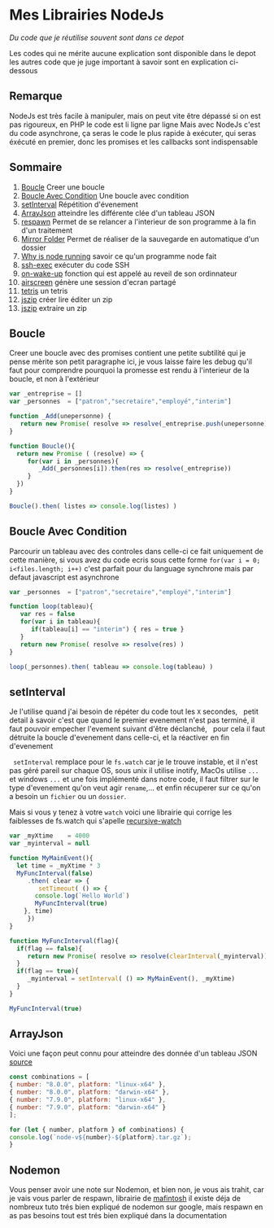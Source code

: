 # Mes Librairies NodeJs

*Du code que je réutilise souvent sont dans ce depot*

Les codes qui ne mérite aucune explication sont disponible dans le depot
les autres code que je juge important à savoir sont en explication ci-dessous

## Remarque

NodeJs est très facile à manipuler, mais on peut vite être dépassé si on est pas rigoureux, en PHP le code est li ligne par ligne
Mais avec NodeJs c'est du code asynchrone, ça seras le code le plus rapide à exécuter, qui seras éxécuté en premier, donc les promises et les callbacks sont indispensable

## Sommaire

   1. [Boucle](#boucle) Creer une boucle
   1. [Boucle Avec Condition](#boucle-avec-condition) Une boucle avec condition
   1. [setInterval](#setInterval) Répétition d'évenement
   1. [ArrayJson](#arrayjson) atteindre les différente clée d'un tableau JSON
   1. [respawn](https://github.com/mafintosh/respawn) Permet de se relancer a l'interieur de son programme à la fin d'un traitement
   1. [Mirror Folder](https://github.com/mafintosh/mirror-folder) Permet de réaliser de la sauvegarde en automatique d'un dossier
   1. [Why is node running](https://github.com/mafintosh/why-is-node-running) savoir ce qu'un programme node fait
   1. [ssh-exec](https://github.com/mafintosh/ssh-exec) exécuter du code SSH
   1. [on-wake-up](https://github.com/mafintosh/on-wake-up) fonction qui est appelé au reveil de son ordinnateur
   1. [airscreen](https://github.com/mafintosh/airscreen) génère une session d'ecran partagé
   1. [tetris](https://github.com/mafintosh/tetris) un tetris
   1. [jszip](https://github.com/pfrazee/jszip) créer lire éditer un zip
   1. [jszip](https://github.com/maxogden/extract-zip) extraire un zip

## Boucle
   Creer une boucle avec des promises contient une petite subtilité qui je pense mèrite son petit paragraphe ici, je vous laisse faire les debug qu'il faut pour comprendre pourquoi la promesse est rendu à l'interieur de la boucle, et non à l'extérieur
   
```javascript
var _entreprise = []
var _personnes  = ["patron","secretaire","employé","interim"]

function _Add(unepersonne) {
   return new Promise( resolve => resolve(_entreprise.push(unepersonne)) )
}

function Boucle(){
  return new Promise ( (resolve) => {
     for(var i in _personnes){
        _Add(_personnes[i]).then(res => resolve(_entreprise))
     }
  })
}

Boucle().then( listes => console.log(listes) )
```

## Boucle Avec Condition
   Parcourir un tableau avec des controles dans celle-ci ce fait uniquement de cette manière, si vous avez du code ecris sous cette forme `for(var i = 0; i<files.length; i++)` c'est parfait pour du language synchrone mais par defaut javascript est asynchrone
   
```javascript
var _personnes  = ["patron","secretaire","employé","interim"]

function loop(tableau){
   var res = false
   for(var i in tableau){
      if(tableau[i] == "interim") { res = true } 			
   }
   return new Promise( resolve => resolve(res) )
}

loop(_personnes).then( tableau => console.log(tableau) )
```

## setInterval
   Je l'utilise quand j'ai besoin de répéter du code tout les `X` secondes,
   petit detail à savoir c'est que quand le premier evenement n'est pas terminé, 
   il faut pouvoir empecher l'evement suivant d'être déclanché,
   pour cela il faut détruite la boucle d'evenement dans celle-ci, et la réactiver en fin d'evenement
   
   `setInterval` remplace pour le `fs.watch` car je le trouve instable, et il n'est pas géré pareil sur chaque OS, sous unix il utilise inotify, MacOs utilise `...` et windows `...` et une fois implémenté dans notre code, il faut filtrer sur le type d'evenement qu'on veut agir `rename`,... et enfin récuperer sur ce qu'on a besoin un `fichier` ou un `dossier`.
   
   Mais si vous y tenez à votre `watch` voici une librairie qui corrige les faiblesses de fs.watch qui s'apelle [recursive-watch](https://github.com/mafintosh/recursive-watch)
   
```javascript
var _myXtime    = 4000
var _myinterval = null

function MyMainEvent(){
  let time = _myXtime * 3
  MyFuncInterval(false)
     .then( clear => {
        setTimeout( () => {
	   console.log(`Hello World`)
	   MyFuncInterval(true)
	}, time)
     })
}

function MyFuncInterval(flag){
  if(flag == false){
     return new Promise( resolve => resolve(clearInterval(_myinterval)))
  }
  if(flag == true){
     _myinterval = setInterval( () => MyMainEvent(), _myXtime)
  }
}

MyFuncInterval(true)
```

## ArrayJson
   Voici une façon peut connu pour atteindre des donnée d'un tableau JSON [source](https://blog.heroku.com/node-habits-2017#3-modernize-your-javascript)
   
   ```javascript
const combinations = [
   { number: "8.0.0", platform: "linux-x64" },
   { number: "8.0.0", platform: "darwin-x64" },
   { number: "7.9.0", platform: "linux-x64" },
   { number: "7.9.0", platform: "darwin-x64" }
];

for (let { number, platform } of combinations) {
   console.log(`node-v${number}-${platform}.tar.gz`);
}
```

## Nodemon
   Vous penser avoir une note sur Nodemon, et bien non, je vous ais trahit, car je vais vous parler de respawn, librairie de [mafintosh](https://github.com/mafintosh/respawn) il existe déja de nombreux tuto trés bien expliqué de nodemon sur google, mais respawn en as pas besoins tout est trés bien expliqué dans la documentation
